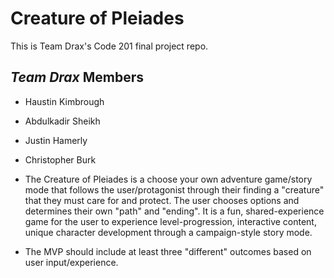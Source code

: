 # Creature of Pleiades

This is Team Drax's Code 201 final project repo.

## ***Team Drax*** Members

- Haustin Kimbrough
- Abdulkadir Sheikh
- Justin Hamerly
- Christopher Burk

- The Creature of Pleiades is a choose your own adventure game/story mode that follows the user/protagonist through their finding a "creature" that they must care for and protect. The user chooses options and determines their own "path" and "ending". It is a fun, shared-experience game for the user to experience level-progression, interactive content, unique character development through a campaign-style story mode. 

- The MVP should include at least three "different" outcomes based on user input/experience.


